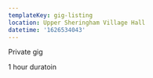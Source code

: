 ```yaml
---
templateKey: gig-listing
location: Upper Sheringham Village Hall
datetime: '1626534043'
---
```

Private gig 

1 hour duratoin